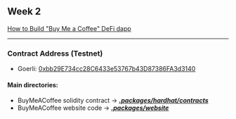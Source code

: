 ## Week 2 ##
[How to Build "Buy Me a Coffee" DeFi dapp](https://docs.alchemy.com/alchemy/road-to-web3/weekly-learning-challenges/2.-how-to-build-buy-me-a-coffee-defi-dapp)

---
### Contract Address (Testnet) ###
- Goerli: [0xbb29E734cc28C6433e53767b43D87386FA3d3140](https://goerli.etherscan.io/address/0xbb29E734cc28C6433e53767b43D87386FA3d3140)

#### Main directories: ####
- BuyMeACoffee solidity contract -> ***[.packages/hardhat/contracts](.packages/hardhat/README.md)***
- BuyMeACoffee website code -> ***[.packages/website](.packages/website/README.md)***

